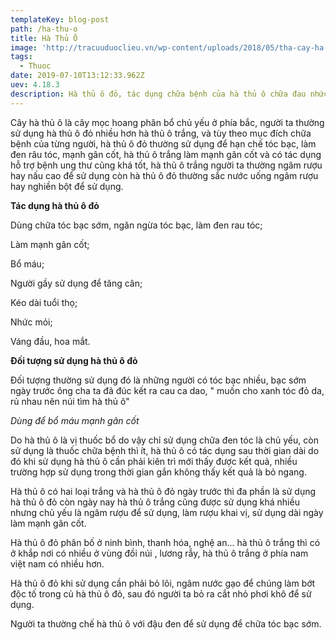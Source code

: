 ```yaml
---
templateKey: blog-post
path: /ha-thu-o
title: Hà Thủ Ô
image: 'http://tracuuduoclieu.vn/wp-content/uploads/2018/05/tha-cay-ha-thu-o.jpg' 
tags:
  - Thuoc
date: 2019-07-10T13:12:33.962Z
uev: 4.18.3
description: Hà thủ ô đỏ, tác dụng chữa bệnh của hà thủ ô chữa đau nhức, điều trị bệnh tóc bạc sớm.
---
```



Cây hà thủ ô là cây mọc hoang phân bổ chủ yếu ở phía bắc, người ta thường sử dụng hà thủ ô đỏ nhiều hơn hà thủ ô trắng, và tùy theo mục đích chữa bệnh của từng người, hà thủ ô đỏ thường sử dụng để hạn chế tóc bạc, làm đen râu tóc, mạnh gân cốt, hà thủ ô trắng làm mạnh gân cốt và có tác dụng hỗ trợ bệnh ung thư cũng khá tốt, hà thủ ô trắng người ta thường ngâm rượu hay nấu cao để sử dụng còn hà thủ ô đỏ thường sắc nước uống ngâm rượu hay nghiền bột để sử dụng.

**Tác dụng hà thủ ô đỏ**

Dùng chữa tóc bạc sớm, ngăn ngừa tóc bạc, làm đen rau tóc;

Làm mạnh gân cốt;

Bổ máu;

Người gầy sử dụng để tăng cân;

Kéo dài tuổi thọ;

Nhức mỏi;

Váng đầu, hoa mắt.

**Đối tượng sử dụng hà thủ ô đỏ**

Đối tượng thường sử dụng đó là những người có tóc bạc nhiều, bạc sớm ngày trước ông cha ta đã đúc kết ra cau ca dao, " muốn cho xanh tóc đỏ da, rủ nhau nên núi tìm hà thủ ô"

*Dùng để bổ máu mạnh gân cốt*

Do hà thủ ô là vị thuốc bổ do vậy chỉ sử dụng chữa đen tóc là chủ yếu, còn sử dụng là thuốc chữa bệnh thì ít, hà thủ ô có tác dụng sau thời gian dài do đó khi sử dụng hà thủ ô cần phải kiên trì mới thấy được kết quả, nhiều trường hợp sử dụng trong thời gian gắn không thấy kết quả là bỏ ngang.

Hà thủ ô có hai loại trắng và hà thủ ô đỏ ngày trước thì đa phần là sử dụng hà thủ ô đỏ còn ngày nay hà thủ ô trắng cũng được sử dụng khá nhiều nhưng chủ yếu là ngâm rượu để sử dụng, làm rượu khai vị, sử dụng dài ngày làm mạnh gân cốt.

Hà thủ ô đỏ phân bố ở ninh bình, thanh hóa, nghệ an... hà thủ ô trắng thì có ở khắp nơi có nhiều ở vùng đồi núi , lương rẫy, hà thủ ô trắng ở phía nam việt nam có nhiều hơn.

Hà thủ ô đỏ khi sử dụng cần phải bỏ lõi, ngâm nước gạo để chúng làm bớt độc tố trong củ hà thủ ô đỏ, sau đó người ta bỏ ra cắt nhỏ phơi khô để sử dụng.

Người ta thường chế hà thủ ô với đậu đen để sử dụng để chữa tóc bạc sớm.